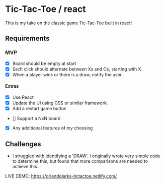 # Tic-Tac-Toe / react

This is my take on the classic game Tic-Tac-Toe built in react!

## Requirements
### MVP
- [x] Board should be empty at start
- [x] Each click should alternate between Xs and Os, starting with X.
- [x] When a player wins or there is a draw, notify the user.

#### Extras
- [x] Use React
- [x] Update the UI using CSS or similar framework.
- [x] Add a restart game button
- [] Support a NxN board
- [x] Any additional features of my choosing

## Challenges
- I struggled with identifying a 'DRAW'. I originally wrote very simple code to determine this, but found that more comparisons are needed to achieve this.

LIVE DEMO: https://orlandolarks-tictactoe.netlify.com/
